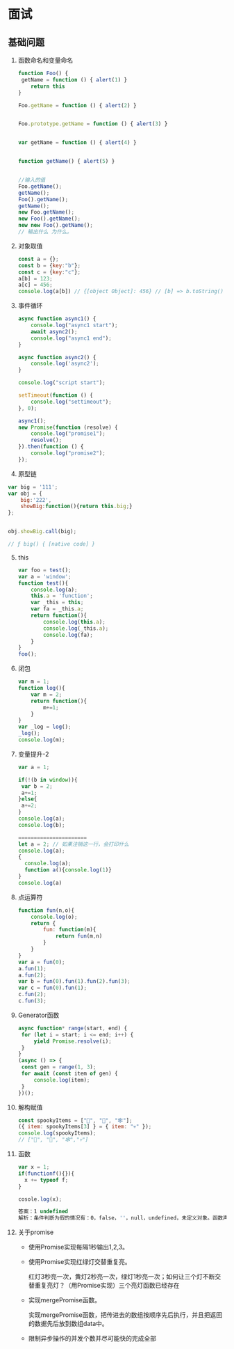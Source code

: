 # 面试

## 基础问题

1. 函数命名和变量命名

   ```javascript
   function Foo() {
   	getName = function () { alert(1) }
       return this
   }
   
   Foo.getName = function () { alert(2) }
   
   
   Foo.prototype.getName = function () { alert(3) }
   
   
   var getName = function () { alert(4) }
   
   
   function getName() { alert(5) }
   
   
   //输入的值
   Foo.getName();
   getName();
   Foo().getName();
   getName();
   new Foo.getName();
   new Foo().getName();
   new new Foo().getName();
   // 输出什么 为什么。
   ```

2. 对象取值

   ```javascript
   const a = {};
   const b = {key:"b"};
   const c = {key:"c"};
   a[b] = 123;
   a[c] = 456;
   console.log(a[b]) // {[object Object]: 456} // [b] => b.toString() = 'object Object'
   ```

3. 事件循环   

   ```javascript
   async function async1() {
       console.log("async1 start");
       await async2();
       console.log("async1 end");
   }
   
   async function async2() {
       console.log('async2');
   }
   
   console.log("script start");
   
   setTimeout(function () {
       console.log("settimeout");
   }, 0);
   
   async1();
   new Promise(function (resolve) {
       console.log("promise1");
       resolve();
   }).then(function () {
       console.log("promise2");
   });
   ```

3.  原型链

   ```javascript
   var big = '111';
   var obj = {
       big:'222',
       showBig:function(){return this.big;}
   };
   
   
   obj.showBig.call(big);
   
   // ƒ big() { [native code] }
   ```

5.  this

    ```javascript
    var foo = test();
    var a = 'window';
    function test(){
    	console.log(a);
    	this.a = 'function';
    	var _this = this;
    	var fa = _this.a;
    	return function(){
    		console.log(this.a);
    		console.log(_this.a);
    		console.log(fa);
    	}
    }
    foo();
    ```

6. 闭包

   ``` javascript
   var m = 1;
   function log(){
       var m = 2;
       return function(){
           m+=1;
       }
   }
   var _log = log();
   _log();
   console.log(m);
   ```

7. 变量提升-2

   ``` javascript
   var a = 1;
   
   if(!(b in window)){
   	var b = 2;
   	a+=1;
   }else{
   	a+=2;
   }
   console.log(a);
   console.log(b);
   
   ======================
   let a = 2; // 如果注销这一行，会打印什么
   console.log(a);
   {
     console.log(a);
     function a(){console.log(1)}
   }
   console.log(a)
   ```


8. 点运算符

   ```javascript
   function fun(n,o){
       console.log(o);
       return {
           fun: function(m){
               return fun(m,n)
           }
       }
   }
   var a = fun(0);
   a.fun(1);
   a.fun(2);
   var b = fun(0).fun(1).fun(2).fun(3);
   var c = fun(0).fun(1);
   c.fun(2);
   c.fun(3);
   ```

9. Generator函数

   ``` javascript
   async function* range(start, end) {
   	for (let i = start; i <= end; i++) {
   		yield Promise.resolve(i);
   	}
   }
   (async () => {
   	const gen = range(1, 3);
   	for await (const item of gen) {
   		console.log(item);
   	}
   })();
   ```

10. 解构赋值

    ``` javascript
    const spookyItems = ["👻", "🎃", "🕸"];
    ({ item: spookyItems[3] } = { item: "💀" });
    console.log(spookyItems);
    // ["👻", "🎃", "🕸","💀"]
    ```

11. 函数

    ``` javascript
    var x = 1;
    if(functionf(){}){
      x += typeof f;
    }
    
    cosole.log(x);
    
    答案：1 undefined
    解析：条件判断为假的情况有：0，false，''，null，undefined，未定义对象。函数声明写在运算符中，其为true，但放在运算符中的函数声明在执行阶段是找不到的。另外，对未声明的变量执行typeOf不会报错，会返回undefined
    ```

12. 关于promise

    - 使用Promise实现每隔1秒输出1,2,3。

    - 使用Promise实现红绿灯交替重复亮。

      红灯3秒亮一次，黄灯2秒亮一次，绿灯1秒亮一次；如何让三个灯不断交替重复亮灯？（用Promise实现）三个亮灯函数已经存在

    - 实现mergePromise函数。

      实现mergePromise函数，把传进去的数组按顺序先后执行，并且把返回的数据先后放到数组data中。

    - 限制异步操作的并发个数并尽可能快的完成全部